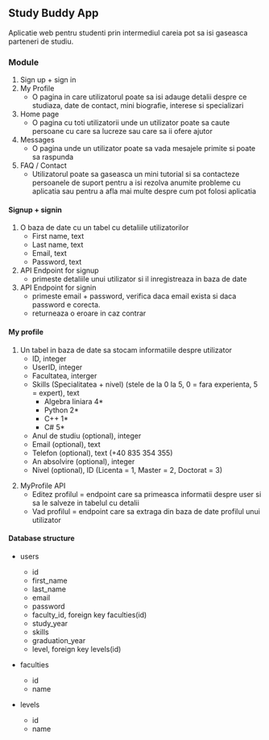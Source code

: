 ## Study Buddy App

Aplicatie web pentru studenti prin intermediul careia pot sa isi gaseasca parteneri de studiu.

### Module 
1. Sign up + sign in
2. My Profile 
   * O pagina in care utilizatorul poate sa isi adauge detalii despre ce studiaza, date de contact, mini biografie, interese si specializari
3. Home page 
   * O pagina cu toti utilizatorii unde un utilizator poate sa caute persoane cu care sa lucreze sau care sa ii ofere ajutor
4. Messages
   * O pagina unde un utilizator poate sa vada mesajele primite si poate sa raspunda
5. FAQ / Contact 
   * Utilizatorul poate sa gaseasca un mini tutorial si sa contacteze persoanele de suport pentru a isi rezolva anumite probleme cu aplicatia sau pentru a afla mai multe despre cum pot folosi aplicatia

#### Signup + signin

1. O baza de date cu un tabel cu detaliile utilizatorilor
   * First name, text
   * Last name, text
   * Email, text
   * Password, text
2. API Endpoint for signup 
   * primeste detaliile unui utilizator si il inregistreaza in baza de date
3. API Endpoint for signin
   * primeste email + password, verifica daca email exista si daca password e corecta. 
   * returneaza o eroare in caz contrar

#### My profile
1. Un tabel in baza de date sa stocam informatiile despre utilizator
   * ID, integer
   * UserID, integer
   * Facultatea, interger
   * Skills (Specialitatea + nivel) (stele de la 0 la 5, 0 = fara experienta, 5 = expert), text
     * Algebra liniara 4*
     * Python 2*
     * C++ 1*
     * C# 5*
   * Anul de studiu (optional), integer
   * Email (optional), text
   * Telefon (optional), text (+40 835 354 355)
   * An absolvire (optional), integer
   * Nivel (optional), ID (Licenta = 1, Master = 2, Doctorat = 3)

[comment]: <> (   [{"name": "algebra liniara", "level": 5},)
[comment]: <> (   {"name": "matematica", "level": 2}])

2. MyProfile API
   * Editez profilul = endpoint care sa primeasca informatii despre user si sa le salveze in tabelul cu detalii
   * Vad profilul = endpoint care sa extraga din baza de date profilul unui utilizator

#### Database structure

* users 
  * id
  * first_name
  * last_name
  * email
  * password
  * faculty_id, foreign key faculties(id)
  * study_year
  * skills
  * graduation_year
  * level, foreign key levels(id)
  
* faculties 
  * id
  * name 

* levels
  * id
  * name